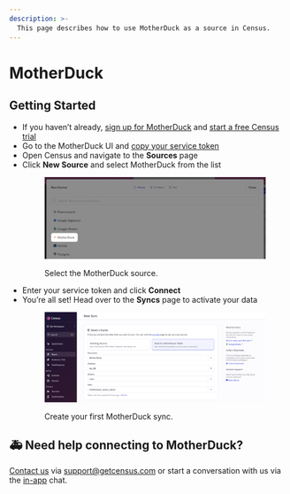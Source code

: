 ```yaml
---
description: >-
  This page describes how to use MotherDuck as a source in Census.
---
```


# MotherDuck

## Getting Started <a href="#getting-started" id="getting-started"></a>

* If you haven’t already, [sign up for MotherDuck](https://motherduck.com/docs/getting-started/signing-up) and [start a free Census trial](https://app.getcensus.com/)
* Go to the MotherDuck UI and [copy your service token](https://motherduck.com/docs/authenticating-to-motherduck#authentication-using-a-service-token)
* Open Census and navigate to the **Sources** page
* Click **New Source** and select MotherDuck from the list
  <figure><img src="../.gitbook/assets/motherduck-1.png" alt=""><figcaption><p>Select the MotherDuck source.</p></figcaption></figure>
* Enter your service token and click **Connect**
* You’re all set! Head over to the **Syncs** page to activate your data
  <figure><img src="../.gitbook/assets/motherduck-2.png" alt=""><figcaption><p>Create your first MotherDuck sync.</p></figcaption></figure>

<!-- ## 💡 Notes <a href="#notes" id="notes"></a>

* TODO -->

## 🚑 Need help connecting to MotherDuck?

[Contact us](mailto:support@getcensus.com) via support@getcensus.com or start a conversation with us via the [in-app](https://app.getcensus.com) chat.